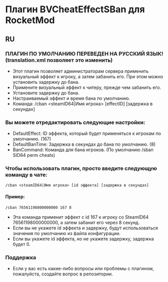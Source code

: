# Плагин BVCheatEffectSBan для RocketMod
## RU
### ПЛАГИН ПО УМОЛЧАНИЮ ПЕРЕВЕДЕН НА РУССКИЙ ЯЗЫК! (translation.xml позволяет это изменить)
- Этот плагин позволяет администраторам сервера применить визуальный эффект к игроку, а затем забанить его. При этом можно установить задержку до бана.
- Примените визуальный эффект к читеру, прежде чем забанить его.
- Установите задержку до бана.
- Настраиваемый эффект и время бана по умолчанию.
- Команда: /cban <steamID64|Имя игрока> [effectID] [задержка в секундах]

### Вы можете отредактировать следующие настройки:
  - DefaultEffect: ID эффекта, который будет применяться к игрокам по умолчанию. (167)
  - DefaultBanTime: Задержка в секундах до бана по умолчанию. (8)
  - BanCommand: Команда для бана игроков. (По умолчанию /sban SID64 perm cheats)

### Чтобы использовать плагин, просто введите следующую команду в чате:

    /cban <steamID64|Имя игрока> [id эффекта] [задержка в секундах]

#### Пример:

    /cban 76561198000000000 167 8

- Эта команда применит эффект с id 167 к игроку со SteamID64 76561198000000000, а затем забанит его через 8 секунд.
- Если вы не укажете id эффекта и задержку, будут использоваться значения по умолчанию из файла конфигурации.
- Если вы укажете id эффекта, но не укажете задержку, задержка будет 0.

 ### Поддержка
- Если у вас есть какие-либо вопросы или проблемы с плагином, пожалуйста, создайте вопрос в репозитории.
